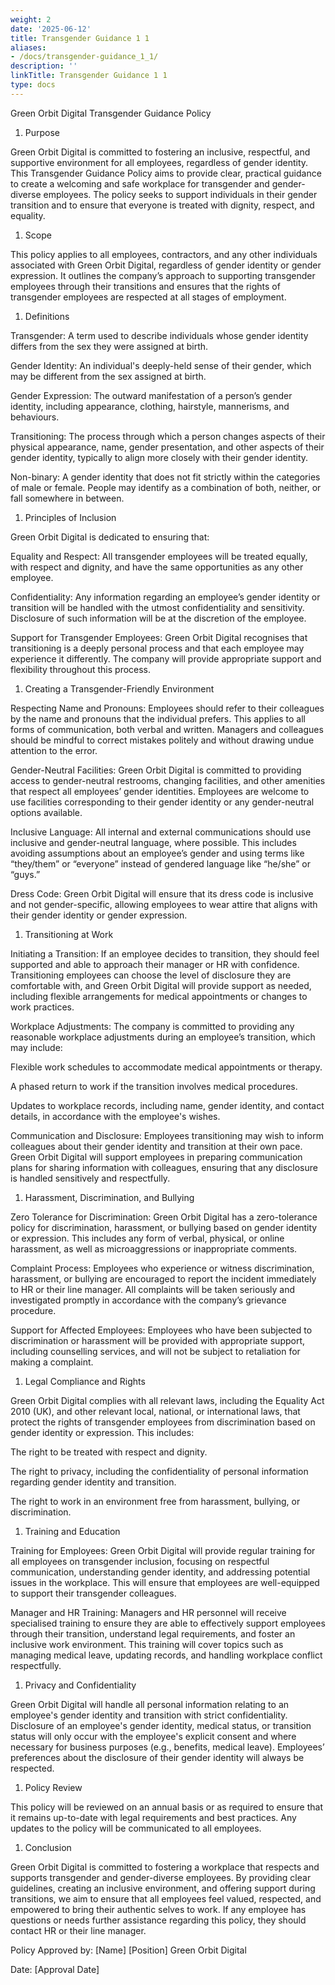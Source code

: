```yaml
---
weight: 2
date: '2025-06-12'
title: Transgender Guidance 1 1
aliases:
- /docs/transgender-guidance_1_1/
description: ''
linkTitle: Transgender Guidance 1 1
type: docs
---
```


Green Orbit Digital Transgender Guidance Policy

1. Purpose

Green Orbit Digital is committed to fostering an inclusive, respectful, and supportive environment for all employees, regardless of gender identity. This Transgender Guidance Policy aims to provide clear, practical guidance to create a welcoming and safe workplace for transgender and gender-diverse employees. The policy seeks to support individuals in their gender transition and to ensure that everyone is treated with dignity, respect, and equality.

1. Scope

This policy applies to all employees, contractors, and any other individuals associated with Green Orbit Digital, regardless of gender identity or gender expression. It outlines the company’s approach to supporting transgender employees through their transitions and ensures that the rights of transgender employees are respected at all stages of employment.

1. Definitions

Transgender: A term used to describe individuals whose gender identity differs from the sex they were assigned at birth.

Gender Identity: An individual's deeply-held sense of their gender, which may be different from the sex assigned at birth.

Gender Expression: The outward manifestation of a person’s gender identity, including appearance, clothing, hairstyle, mannerisms, and behaviours.

Transitioning: The process through which a person changes aspects of their physical appearance, name, gender presentation, and other aspects of their gender identity, typically to align more closely with their gender identity.

Non-binary: A gender identity that does not fit strictly within the categories of male or female. People may identify as a combination of both, neither, or fall somewhere in between.

1. Principles of Inclusion

Green Orbit Digital is dedicated to ensuring that:

Equality and Respect: All transgender employees will be treated equally, with respect and dignity, and have the same opportunities as any other employee.

Confidentiality: Any information regarding an employee’s gender identity or transition will be handled with the utmost confidentiality and sensitivity. Disclosure of such information will be at the discretion of the employee.

Support for Transgender Employees: Green Orbit Digital recognises that transitioning is a deeply personal process and that each employee may experience it differently. The company will provide appropriate support and flexibility throughout this process.

1. Creating a Transgender-Friendly Environment

Respecting Name and Pronouns: Employees should refer to their colleagues by the name and pronouns that the individual prefers. This applies to all forms of communication, both verbal and written. Managers and colleagues should be mindful to correct mistakes politely and without drawing undue attention to the error.

Gender-Neutral Facilities: Green Orbit Digital is committed to providing access to gender-neutral restrooms, changing facilities, and other amenities that respect all employees’ gender identities. Employees are welcome to use facilities corresponding to their gender identity or any gender-neutral options available.

Inclusive Language: All internal and external communications should use inclusive and gender-neutral language, where possible. This includes avoiding assumptions about an employee’s gender and using terms like “they/them” or “everyone” instead of gendered language like “he/she” or “guys.”

Dress Code: Green Orbit Digital will ensure that its dress code is inclusive and not gender-specific, allowing employees to wear attire that aligns with their gender identity or gender expression.

1. Transitioning at Work

Initiating a Transition: If an employee decides to transition, they should feel supported and able to approach their manager or HR with confidence. Transitioning employees can choose the level of disclosure they are comfortable with, and Green Orbit Digital will provide support as needed, including flexible arrangements for medical appointments or changes to work practices.

Workplace Adjustments: The company is committed to providing any reasonable workplace adjustments during an employee’s transition, which may include:

Flexible work schedules to accommodate medical appointments or therapy.

A phased return to work if the transition involves medical procedures.

Updates to workplace records, including name, gender identity, and contact details, in accordance with the employee's wishes.

Communication and Disclosure: Employees transitioning may wish to inform colleagues about their gender identity and transition at their own pace. Green Orbit Digital will support employees in preparing communication plans for sharing information with colleagues, ensuring that any disclosure is handled sensitively and respectfully.

1. Harassment, Discrimination, and Bullying

Zero Tolerance for Discrimination: Green Orbit Digital has a zero-tolerance policy for discrimination, harassment, or bullying based on gender identity or expression. This includes any form of verbal, physical, or online harassment, as well as microaggressions or inappropriate comments.

Complaint Process: Employees who experience or witness discrimination, harassment, or bullying are encouraged to report the incident immediately to HR or their line manager. All complaints will be taken seriously and investigated promptly in accordance with the company’s grievance procedure.

Support for Affected Employees: Employees who have been subjected to discrimination or harassment will be provided with appropriate support, including counselling services, and will not be subject to retaliation for making a complaint.

1. Legal Compliance and Rights

Green Orbit Digital complies with all relevant laws, including the Equality Act 2010 (UK), and other relevant local, national, or international laws, that protect the rights of transgender employees from discrimination based on gender identity or expression. This includes:

The right to be treated with respect and dignity.

The right to privacy, including the confidentiality of personal information regarding gender identity and transition.

The right to work in an environment free from harassment, bullying, or discrimination.

1. Training and Education

Training for Employees: Green Orbit Digital will provide regular training for all employees on transgender inclusion, focusing on respectful communication, understanding gender identity, and addressing potential issues in the workplace. This will ensure that employees are well-equipped to support their transgender colleagues.

Manager and HR Training: Managers and HR personnel will receive specialised training to ensure they are able to effectively support employees through their transition, understand legal requirements, and foster an inclusive work environment. This training will cover topics such as managing medical leave, updating records, and handling workplace conflict respectfully.

1. Privacy and Confidentiality

Green Orbit Digital will handle all personal information relating to an employee's gender identity and transition with strict confidentiality. Disclosure of an employee's gender identity, medical status, or transition status will only occur with the employee's explicit consent and where necessary for business purposes (e.g., benefits, medical leave). Employees’ preferences about the disclosure of their gender identity will always be respected.

1. Policy Review

This policy will be reviewed on an annual basis or as required to ensure that it remains up-to-date with legal requirements and best practices. Any updates to the policy will be communicated to all employees.

1. Conclusion

Green Orbit Digital is committed to fostering a workplace that respects and supports transgender and gender-diverse employees. By providing clear guidelines, creating an inclusive environment, and offering support during transitions, we aim to ensure that all employees feel valued, respected, and empowered to bring their authentic selves to work. If any employee has questions or needs further assistance regarding this policy, they should contact HR or their line manager.

Policy Approved by:
[Name]
[Position]
Green Orbit Digital

Date:
[Approval Date]